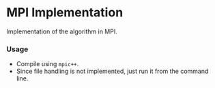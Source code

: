 # MPI Implementation

Implementation of the algorithm in MPI.

### Usage

- Compile using `mpic++`.
- Since file handling is not implemented, just run it from the command line.